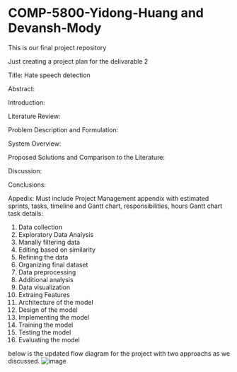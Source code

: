 # COMP-5800-Yidong-Huang and Devansh-Mody
This is our final project repository

Just creating a project plan for the delivarable 2

Title: Hate speech detection 

Abstract:

Introduction:

Literature Review:

Problem Description and Formulation:

System Overview:

Proposed Solutions and Comparison to the Literature:

Discussion:

Conclusions:

Appedix:
Must include Project Management appendix with estimated
sprints, tasks, timeline and Gantt chart, responsibilities, hours
Gantt chart task details:
1) Data collection 
2) Exploratory Data Analysis
3) Manally filtering data
4) Editing based on similarity 
5) Refining the data 
6) Organizing final dataset
7) Data preprocessing
8) Additional analysis
9) Data visualization
10) Extraing Features
11) Architecture of the model
12) Design of the model
13) Implementing the model
14) Training the model
15) Testing the model
16) Evaluating the model

below is the updated flow diagram for the project with two approachs as we discussed.
![image](https://user-images.githubusercontent.com/13017779/135774248-e6c64368-48f1-4b4a-a28e-1142c4be33a4.png)




